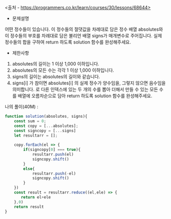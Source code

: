 <출처 - https://programmers.co.kr/learn/courses/30/lessons/68644>

- 문제설명

어떤 정수들이 있습니다. 
이 정수들의 절댓값을 차례대로 담은 정수 배열 absolutes와 이 정수들의 부호를 차례대로 담은 불리언 배열 signs가 매개변수로 주어집니다.
실제 정수들의 합을 구하여 return 하도록 solution 함수를 완성해주세요.

- 제한사항
1. absolutes의 길이는 1 이상 1,000 이하입니다.
2. absolutes의 모든 수는 각각 1 이상 1,000 이하입니다.
3. signs의 길이는 absolutes의 길이와 같습니다.
4. signs[i] 가 참이면 absolutes[i] 의 실제 정수가 양수임을, 그렇지 않으면 음수임을 의미합니다.
로 다른 인덱스에 있는 두 개의 수를 뽑아 더해서 만들 수 있는 모든 수를 배열에 오름차순으로 담아 return 하도록 solution 함수를 완성해주세요.

나의 풀이(40M) :
```js
function solution(absolutes, signs){
    const sum = 0;
    const copy = [...absolutes];
    const signcopy = [...signs]
    let resultarr = [];
    
    copy.forEach(el => {
        if(signcopy[0] === true){
            resultarr.push(el)
            signcopy.shift()
        }
        else{
            resultarr.push(-el)
            signcopy.shift()
        }
    })
    const result = resultarr.reduce((el,ele) => {
       return el+ele
    },0)
    return result
}
```
